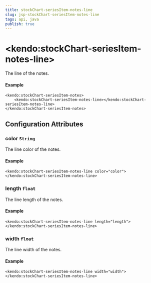 ```yaml
---
title: stockChart-seriesItem-notes-line
slug: jsp-stockChart-seriesItem-notes-line
tags: api, java
publish: true
---
```


# \<kendo:stockChart-seriesItem-notes-line\>

The line of the notes.

#### Example
    <kendo:stockChart-seriesItem-notes>
        <kendo:stockChart-seriesItem-notes-line></kendo:stockChart-seriesItem-notes-line>
    </kendo:stockChart-seriesItem-notes>

## Configuration Attributes

### color `String`

The line color of the notes.

#### Example
    <kendo:stockChart-seriesItem-notes-line color="color">
    </kendo:stockChart-seriesItem-notes-line>

### length `float`

The line length of the notes.

#### Example
    <kendo:stockChart-seriesItem-notes-line length="length">
    </kendo:stockChart-seriesItem-notes-line>

### width `float`

The line width of the notes.

#### Example
    <kendo:stockChart-seriesItem-notes-line width="width">
    </kendo:stockChart-seriesItem-notes-line>

